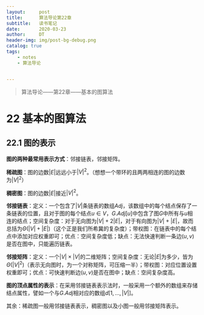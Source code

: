 ```yaml
---
layout:     post
title:      算法导论第22章
subtitle:   读书笔记
date:       2020-03-23
author:     DT
header-img: img/post-bg-debug.png
catalog: true
tags:
    - notes
    - 算法导论


---
```


> 算法导论——第22章——基本的图算法

# 22 基本的图算法

## 22.1 图的表示

**图的两种最常用表示方式**：邻接链表，邻接矩阵。

**稀疏图**：图的边数$|E|$远远小于$|V|^2$。（想想一个带环的且两两相连的图的边数为$|V|^2$）

**稠密图**：图的边数$|E|$接近$|V|^2$。

**邻接链表**：定义：一个包含了$|V|$条链表的数组$Adj$，该数组中的每个结点保存了一条链表的位置，且对于图的每个结点$u \in V$，$G.Adj[u]$中包含了图$G$中所有与$u$相连的结点；空间复杂度：对于无向图为$|V|+2|E|$，对于有向图为$|V|+|E|$，故而总括为$\Theta(|V|+|E|)$（这个正是我们所希冀的复杂度）；带权图：在链表中的每个结点中添加对应权重即可；优点：空间复杂度低；缺点：无法快速判断一条边$(u,v)$是否在图中，只能遍历链表。

**邻接矩阵**：定义：一个$|V|\times|V|$的二维矩阵；空间复杂度：无论$|E|$为多少，皆为$\Theta(|V|^2)$（表示无向图时，为一个对称矩阵，可压缩一半）；带权图：对应位置设置权重即可；优点：可快速判断边$(u,v)$是否在图中；缺点：空间复杂度高。

**图的顶点属性的表示**：在采用邻接链表表示法时，一般采用一个额外的数组来存储结点属性，譬如一个与$G.Adj$相对应的数组$d[1,...,|V|]$。

其余：稀疏图一般用邻接链表表示，稠密图以及小图一般用邻接矩阵表示。


